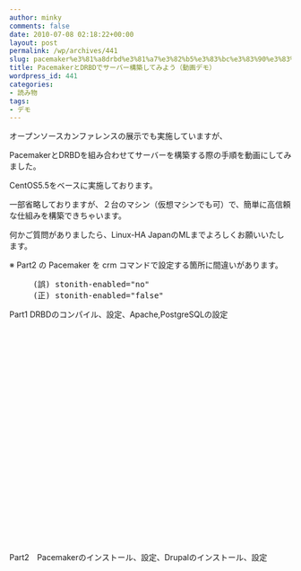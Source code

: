 ```yaml
---
author: minky
comments: false
date: 2010-07-08 02:18:22+00:00
layout: post
permalink: /wp/archives/441
slug: pacemaker%e3%81%a8drbd%e3%81%a7%e3%82%b5%e3%83%bc%e3%83%90%e3%83%bc%e6%a7%8b%e7%af%89%e3%81%97%e3%81%a6%e3%81%bf%e3%82%88%e3%81%86%e3%80%80%ef%bc%88%e3%83%87%e3%83%a2%ef%bc%89
title: PacemakerとDRBDでサーバー構築してみよう（動画デモ）
wordpress_id: 441
categories:
- 読み物
tags:
- デモ
---
```


オープンソースカンファレンスの展示でも実施していますが、





PacemakerとDRBDを組み合わせてサーバーを構築する際の手順を動画にしてみました。





CentOS5.5をベースに実施しております。





一部省略しておりますが、２台のマシン（仮想マシンでも可）で、簡単に高信頼な仕組みを構築できちゃいます。





何かご質問がありましたら、Linux-HA JapanのMLまでよろしくお願いいたします。





  






※ Part2 の Pacemaker を crm コマンドで設定する箇所に間違いがあります。



<pre>     (誤) stonith-enabled="no"
     (正) stonith-enabled="false"</pre>





  






Part1 DRBDのコンパイル、設定、Apache,PostgreSQLの設定







<object classid="clsid:d27cdb6e-ae6d-11cf-96b8-444553540000" width="640" height="385" codebase="http://download.macromedia.com/pub/shockwave/cabs/flash/swflash.cab#version=6,0,40,0"><param name="allowFullScreen" value="true" /><param name="allowscriptaccess" value="always" /><param name="src" value="http://www.youtube.com/v/f26N8RcTVcM&hl=ja_JP&fs=1?hd=1" /><param name="allowfullscreen" value="true" /><embed type="application/x-shockwave-flash" width="640" height="385" src="http://www.youtube.com/v/f26N8RcTVcM&hl=ja_JP&fs=1?hd=1" allowscriptaccess="always" allowfullscreen="true" /></object>






  






Part2　Pacemakerのインストール、設定、Drupalのインストール、設定







<object classid="clsid:d27cdb6e-ae6d-11cf-96b8-444553540000" width="640" height="385" codebase="http://download.macromedia.com/pub/shockwave/cabs/flash/swflash.cab#version=6,0,40,0"><param name="allowFullScreen" value="true" /><param name="allowscriptaccess" value="always" /><param name="src" value="http://www.youtube.com/v/36RI-c1MVF4&hl=ja_JP&fs=1?hd=1" /><param name="allowfullscreen" value="true" /><embed type="application/x-shockwave-flash" width="640" height="385" src="http://www.youtube.com/v/36RI-c1MVF4&hl=ja_JP&fs=1?hd=1" allowscriptaccess="always" allowfullscreen="true" /></object>

